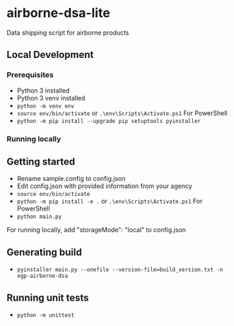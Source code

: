 # airborne-dsa-lite

Data shipping script for airborne products

## Local Development

### Prerequisites

- Python 3 installed
- Python 3 venv installed
- `python -m venv env`
- `source env/bin/activate` or `.\env\Scripts\Activate.ps1` For PowerShell
- `python -m pip install --upgrade pip setuptools pyinstaller`

### Running locally

## Getting started

- Rename sample.config to config.json
- Edit config.json with provided information from your agency
- `source env/bin/activate`
- `python -m pip install -e .` or `.\env\Scripts\Activate.ps1` For PowerShell
- `python main.py`

For running locally, add "storageMode": "local" to config.json

## Generating build

- `pyinstaller main.py --onefile --version-file=build_version.txt -n egp-airborne-dsa`

## Running unit tests

- `python -m unittest`
